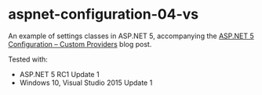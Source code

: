 # aspnet-configuration-04-vs

An example of settings classes in ASP.NET 5, accompanying the [ASP.NET 5 Configuration – Custom Providers](https://jeffogata.wordpress.com/2015/12/29/asp-net-5-configuration-custom-providers/) blog post.

Tested with:

* ASP.NET 5 RC1 Update 1
* Windows 10, Visual Studio 2015 Update 1
